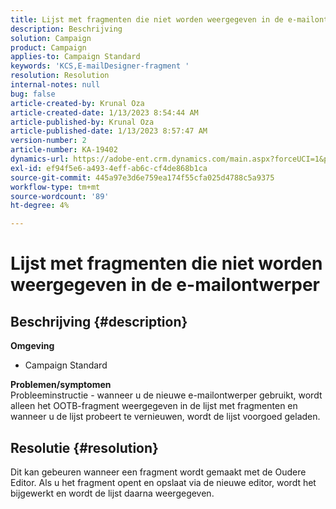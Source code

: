 ```yaml
---
title: Lijst met fragmenten die niet worden weergegeven in de e-mailontwerper
description: Beschrijving
solution: Campaign
product: Campaign
applies-to: Campaign Standard
keywords: 'KCS,E-mailDesigner-fragment '
resolution: Resolution
internal-notes: null
bug: false
article-created-by: Krunal Oza
article-created-date: 1/13/2023 8:54:44 AM
article-published-by: Krunal Oza
article-published-date: 1/13/2023 8:57:47 AM
version-number: 2
article-number: KA-19402
dynamics-url: https://adobe-ent.crm.dynamics.com/main.aspx?forceUCI=1&pagetype=entityrecord&etn=knowledgearticle&id=0ec239ec-1f93-ed11-aad1-6045bd006793
exl-id: ef94f5e6-a493-4eff-ab6c-cf4de868b1ca
source-git-commit: 445a97e3d6e759ea174f55cfa025d4788c5a9375
workflow-type: tm+mt
source-wordcount: '89'
ht-degree: 4%

---
```


# Lijst met fragmenten die niet worden weergegeven in de e-mailontwerper

## Beschrijving {#description}

<b>Omgeving</b>
- Campaign Standard



<b>Problemen/symptomen</b><br>Probleeminstructie - wanneer u de nieuwe e-mailontwerper gebruikt, wordt alleen het OOTB-fragment weergegeven in de lijst met fragmenten en wanneer u de lijst probeert te vernieuwen, wordt de lijst voorgoed geladen.

## Resolutie {#resolution}


Dit kan gebeuren wanneer een fragment wordt gemaakt met de Oudere Editor. Als u het fragment opent en opslaat via de nieuwe editor, wordt het bijgewerkt en wordt de lijst daarna weergegeven.
